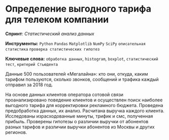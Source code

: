 # Определение выгодного тарифа для телеком компании

**Спринт**: *Статистический анализ данных*

**Инструменты:** `Python`  `Pandas` 
`Matplotlib`
`NumPy`
`SciPy`
`описательная статистика`
`проверка статистических гипотез`

**Ключевые слова:** `обработка данных`, `histogram`, `boxplot`, `статистический тест`,
`критерий Стьюдента`

Данные 500 пользователей «Мегалайна»: кто они, откуда, каким тарифом пользуются, сколько звонков, сообщений и трафика каждый отправил за 2018 год.

На основе данных клиентов оператора сотовой связи проанализировано поведение клиентов и осуществлен поиск наиболее выгодного тарифа для корректировки рекламного бюджета.
Проведена предобработка данных, их анализ. Расчитана выручка каждого клиента. Исследованы израсходованные минуты, трифик и смс, полученная прибыль. Проверены гипотезы о различии выручки от абонентов разных тарифов и различии выручки абонентов из Москвы и других регионов.
